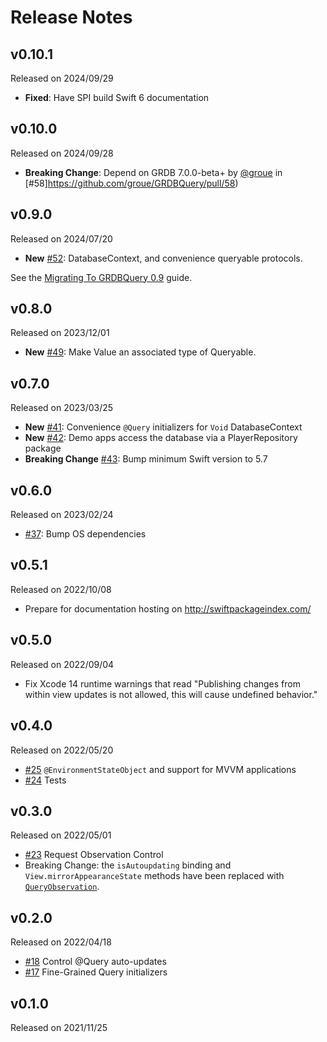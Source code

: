 # Release Notes

## v0.10.1

Released on 2024/09/29

- **Fixed**: Have SPI build Swift 6 documentation

## v0.10.0

Released on 2024/09/28

- **Breaking Change**: Depend on GRDB 7.0.0-beta+ by [@groue](https://github.com/groue) in [#58]https://github.com/groue/GRDBQuery/pull/58)


## v0.9.0

Released on 2024/07/20

- **New** [#52](https://github.com/groue/GRDBQuery/pull/52): DatabaseContext, and convenience queryable protocols.

See the [Migrating To GRDBQuery 0.9](https://swiftpackageindex.com/groue/grdbquery/0.9.0/documentation/grdbquery/migratingtogrdbquery09) guide.

## v0.8.0

Released on 2023/12/01

- **New** [#49](https://github.com/groue/GRDBQuery/pull/49): Make Value an associated type of Queryable.

## v0.7.0

Released on 2023/03/25

- **New** [#41](https://github.com/groue/GRDBQuery/pull/41): Convenience `@Query` initializers for `Void` DatabaseContext
- **New** [#42](https://github.com/groue/GRDBQuery/pull/42): Demo apps access the database via a PlayerRepository package
- **Breaking Change** [#43](https://github.com/groue/GRDBQuery/pull/43): Bump minimum Swift version to 5.7

## v0.6.0

Released on 2023/02/24

- [#37](https://github.com/groue/GRDBQuery/pull/37): Bump OS dependencies

## v0.5.1

Released on 2022/10/08

- Prepare for documentation hosting on http://swiftpackageindex.com/

## v0.5.0

Released on 2022/09/04

- Fix Xcode 14 runtime warnings that read "Publishing changes from within view updates is not allowed, this will cause undefined behavior."

## v0.4.0

Released on 2022/05/20

- [#25](https://github.com/groue/GRDBQuery/pull/25) `@EnvironmentStateObject` and support for MVVM applications
- [#24](https://github.com/groue/GRDBQuery/pull/24) Tests

## v0.3.0

Released on 2022/05/01

- [#23](https://github.com/groue/GRDBQuery/pull/23) Request Observation Control
- Breaking Change: the `isAutoupdating` binding and `View.mirrorAppearanceState` methods have been replaced with [`QueryObservation`](https://groue.github.io/GRDBQuery/0.3/documentation/grdbquery/queryobservation).

## v0.2.0

Released on 2022/04/18

- [#18](https://github.com/groue/GRDBQuery/pull/18) Control @Query auto-updates
- [#17](https://github.com/groue/GRDBQuery/pull/17) Fine-Grained Query initializers

## v0.1.0

Released on 2021/11/25
